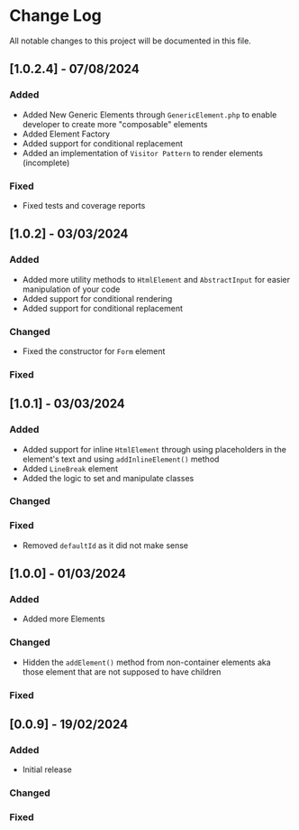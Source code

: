 # Change Log
All notable changes to this project will be documented in this file.



## [1.0.2.4] - 07/08/2024

### Added
- Added New Generic Elements through `GenericElement.php` to enable developer to create more "composable" elements
- Added Element Factory
- Added support for conditional replacement
- Added an implementation of `Visitor Pattern` to render elements (incomplete)

### Fixed
- Fixed tests and coverage reports


## [1.0.2] - 03/03/2024

### Added
- Added more utility methods to `HtmlElement` and `AbstractInput` for easier manipulation of your code
- Added support for conditional rendering
- Added support for conditional replacement

### Changed
- Fixed the constructor for `Form` element
### Fixed


## [1.0.1] - 03/03/2024

### Added
- Added support for inline `HtmlElement` through using placeholders in the element's text and using `addInlineElement()` method
- Added `LineBreak` element
- Added the logic to set and manipulate classes

### Changed

### Fixed
- Removed `defaultId` as it did not make sense


## [1.0.0] - 01/03/2024

### Added
- Added more Elements

### Changed

- Hidden the `addElement()` method from non-container elements aka those element that are not supposed to have children

### Fixed


## [0.0.9] - 19/02/2024

### Added
- Initial release

### Changed

### Fixed